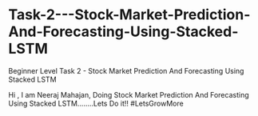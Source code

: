 # Task-2---Stock-Market-Prediction-And-Forecasting-Using-Stacked-LSTM
Beginner Level Task 2 - Stock Market Prediction And Forecasting Using Stacked LSTM 

Hi , I am Neeraj Mahajan, Doing Stock Market Prediction And Forecasting Using Stacked LSTM........Lets Do it!!
#LetsGrowMore
